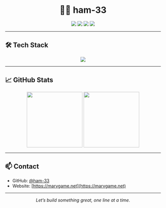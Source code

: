 <h1 align="center">🧑‍💻 ham-33</h1>

<p align="center">
  <img src="https://img.shields.io/badge/-Java-007396?style=flat&logo=java&logoColor=white" />
  <img src="https://img.shields.io/badge/-Folia-F7DF1E?style=flat&logo=minecraft&logoColor=black" />
  <img src="https://img.shields.io/badge/-MariaDB-003545?style=flat&logo=mariadb&logoColor=white" />
  <img src="https://img.shields.io/badge/-Linux-FCC624?style=flat&logo=linux&logoColor=black" />
</p>

---

## 🛠️ Tech Stack

<p align="center">
  <img src="https://skillicons.dev/icons?i=java,py,linux,html,nextjs,mysql," />
</p>

---

## 📈 GitHub Stats

<p align="center">
  <img height="180em" src="https://github-readme-stats.vercel.app/api?username=ham-33&show_icons=true&theme=tokyonight&hide=prs" />
  <img height="180em" src="https://github-readme-stats.vercel.app/api/top-langs/?username=ham-33&layout=compact&theme=tokyonight" />
</p>

---

## 📫 Contact

- GitHub: [@ham-33](https://github.com/ham-33)
- Website: [https://marvgame.net](https://marvgame.net)

---

<p align="center"><i>Let’s build something great, one line at a time.</i></p>

